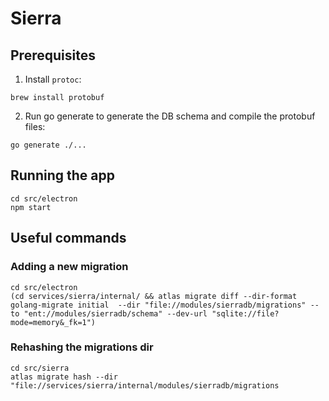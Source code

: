 # Sierra

## Prerequisites

1. Install `protoc`:

```
brew install protobuf
```

2. Run go generate to generate the DB schema and compile the protobuf files:

```
go generate ./...
```

## Running the app

```
cd src/electron
npm start
```

## Useful commands

### Adding a new migration

```
cd src/electron
(cd services/sierra/internal/ && atlas migrate diff --dir-format golang-migrate initial  --dir "file://modules/sierradb/migrations" --to "ent://modules/sierradb/schema" --dev-url "sqlite://file?mode=memory&_fk=1")
```

### Rehashing the migrations dir

```
cd src/sierra
atlas migrate hash --dir "file://services/sierra/internal/modules/sierradb/migrations
```
